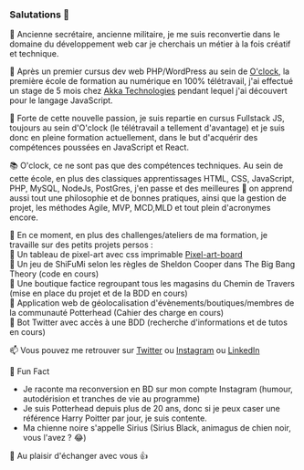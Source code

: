 ### Salutations :wave:

:memo: Ancienne secrétaire, ancienne militaire, je me suis reconvertie dans le domaine du développement web car je cherchais un métier à la fois créatif et technique.

:seedling: Après un premier cursus dev web PHP/WordPress au sein de [O'clock](https://oclock.io/), la première école de formation au numérique en 100% télétravail, j'ai effectué un stage de 5 mois chez [Akka Technologies](https://www.akka-technologies.com/france/?lang=fr) pendant lequel j'ai découvert pour le langage JavaScript.

:muscle: Forte de cette nouvelle passion, je suis repartie en cursus Fullstack JS, toujours au sein d'O'clock (le télétravail a tellement d'avantage) et je suis donc en pleine formation actuellement, dans le but d'acquérir des compétences poussées en JavaScript et React.

:books: O'clock, ce ne sont pas que des compétences techniques. Au sein de cette école, en plus des classiques apprentissages HTML, CSS, JavaScript, PHP, MySQL, NodeJs, PostGres, j'en passe et des meilleures :tongue: on apprend aussi tout une philosophie et de bonnes pratiques, ainsi que la gestion de projet, les méthodes Agile, MVP, MCD,MLD et tout plein d'acronymes encore.

:telescope: En ce moment, en plus des challenges/ateliers de ma formation, je travaille sur des petits projets persos :  
:pushpin: Un tableau de pixel-art avec css imprimable [Pixel-art-board](https://hacoba.github.io/pixel-art-board/)  
:pushpin: Un jeu de ShiFuMi selon les règles de Sheldon Cooper dans The Big Bang Theory (code en cours)  
:pushpin: Une boutique factice regroupant tous les magasins du Chemin de Travers (mise en place du projet et de la BDD en cours)  
:pushpin: Application web de géolocalisation d'évènements/boutiques/membres de la communauté Potterhead (Cahier des charge en cours)  
:pushpin: Bot Twitter avec accès à une BDD (recherche d'informations et de tutos en cours)  

:mailbox: Vous pouvez me retrouver sur [Twitter](https://twitter.com/HaCoBa_Laure) ou [Instagram](https://www.instagram.com/hacoba_laure/) ou [LinkedIn](https://fr.linkedin.com/in/laure-lamande)

:loudspeaker: Fun Fact
- Je raconte ma reconversion en BD sur mon compte Instagram (humour, autodérision et tranches de vie au programme)
- Je suis Potterhead depuis plus de 20 ans, donc si je peux caser une référence Harry Poitter par jour, je suis contente.
- Ma chienne noire s'appelle Sirius (Sirius Black, animagus de chien noir, vous l'avez ? :joy:)

:wave: Au plaisir d'échanger avec vous :+1:

